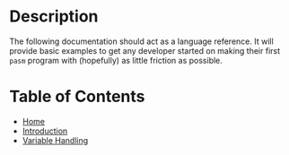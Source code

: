# Description
The following documentation should act as a language reference. It will provide basic examples to get any developer started on making their first `pasm` program with (hopefully) as little friction as possible.

# Table of Contents
* [Home](/)
* [Introduction](introduction.md)
* [Variable Handling](variable-handling.md)
